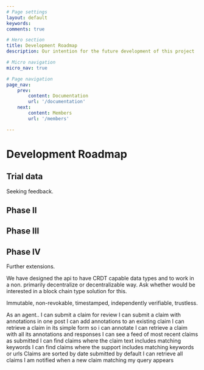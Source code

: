 ```yaml
---
# Page settings
layout: default
keywords:
comments: true

# Hero section
title: Development Roadmap
description: Our intention for the future development of this project

# Micro navigation
micro_nav: true

# Page navigation
page_nav:
    prev:
        content: Documentation
        url: '/documentation'
    next:
        content: Members
        url: '/members'        

---
```


# Development Roadmap

## Trial data

Seeking feedback.

## Phase II
## Phase III
## Phase IV




Further extensions. 


We have designed the api to have CRDT capable data types and to work in a non. primarily decentralize or decentralizable way. Ask whether would be interested in a block chain type solution for this. 


Immutable, non-revokable, timestamped, independently verifiable, trustless.


As an agent..
I can submit a claim for review 
I can submit a claim with annotations in one post
I can add annotations to an existing claim
I can retrieve a claim in its simple form so i can annotate 
I can retrieve a claim with all its annotations and responses
I can see a feed of most recent claims as submitted
I can find claims where the claim text includes matching keywords
I can find claims where the support includes matching keywords or urls
Claims are sorted by date submitted by default
I can retrieve all claims 
I am notified when a new claim matching my query appears